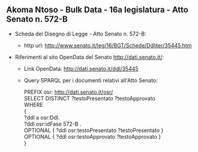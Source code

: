 ## Akoma Ntoso - Bulk Data - 16a legislatura - Atto Senato n. 572-B ##

* Scheda del Disegno di Legge - Atto Senato n. 572-B:
	* http url: http://www.senato.it/leg/16/BGT/Schede/Ddliter/35445.htm

* Riferimenti al sito OpenData del Senato http://dati.senato.it/:
	* Link OpenData: http://dati.senato.it/ddl/35445
	* Query SPARQL per i documenti relativi all'Atto Senato:

        PREFIX osr: <http://dati.senato.it/osr/>  
		SELECT DISTINCT ?testoPresentato ?testoApprovato  
		WHERE  
		{  
		    ?ddl a osr:Ddl.  
		    ?ddl osr:idFase 572-B .  
		    OPTIONAL { ?ddl osr:testoPresentato ?testoPresentato }  
		    OPTIONAL { ?ddl osr:testoApprovato ?testoApprovato }  
		}
		